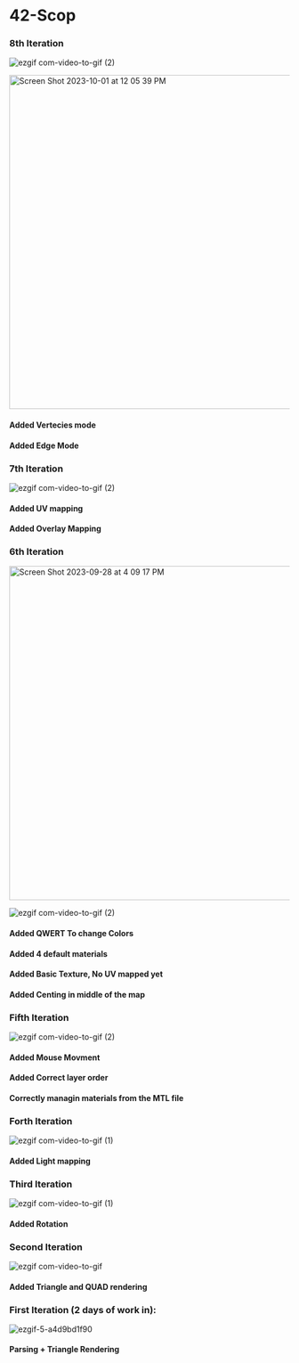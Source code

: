 
# 42-Scop

### 8th Iteration

![ezgif com-video-to-gif (2)](https://github.com/kvebers/42-Scop/assets/49612380/b8ea1f6d-9151-481b-9d1c-aaa74343aca3)

<img width="600" alt="Screen Shot 2023-10-01 at 12 05 39 PM" src="https://github.com/kvebers/42-Scop/assets/49612380/6d456599-6d93-4961-9ce6-90d951c5feb7">

#### Added Vertecies mode
#### Added Edge Mode


### 7th Iteration

![ezgif com-video-to-gif (2)](https://github.com/kvebers/42-Scop/assets/49612380/a7a8727b-89fa-4c06-b5a1-4412db7aaba9)

#### Added UV mapping
#### Added Overlay Mapping

### 6th Iteration
<img width="600" alt="Screen Shot 2023-09-28 at 4 09 17 PM" src="https://github.com/kvebers/42-Scop/assets/49612380/93634d64-43a4-405f-a1c0-b4e89e3783a9">

![ezgif com-video-to-gif (2)](https://github.com/kvebers/42-Scop/assets/49612380/c992961d-570f-4d26-a00f-d0887f8641cf)


#### Added QWERT To change Colors
#### Added 4 default materials
#### Added Basic Texture, No UV mapped yet
#### Added Centing in middle of the map

### Fifth Iteration

![ezgif com-video-to-gif (2)](https://github.com/kvebers/42-Scop/assets/49612380/162c9690-dd3e-4284-8f7e-f5ed88d0bc4a)

#### Added Mouse Movment
#### Added Correct layer order
#### Correctly managin materials from the MTL file

### Forth Iteration
![ezgif com-video-to-gif (1)](https://github.com/kvebers/42-Scop/assets/49612380/bd7a4f4e-0e4b-475b-98fc-57d6307f0252)

#### Added Light mapping

### Third Iteration

![ezgif com-video-to-gif (1)](https://github.com/kvebers/42-Scop/assets/49612380/ce27555f-92e4-44a2-8e45-bed6bc1c910f)
#### Added Rotation

### Second Iteration

![ezgif com-video-to-gif](https://github.com/kvebers/42-Scop/assets/49612380/a4cbb61c-d701-41de-911b-2d0f82a82616)
#### Added Triangle and QUAD rendering

### First Iteration (2 days of work in):

![ezgif-5-a4d9bd1f90](https://github.com/kvebers/42-Scop/assets/49612380/36f461cc-eea5-4692-9e54-d7d6bd022f3e)

#### Parsing + Triangle Rendering
